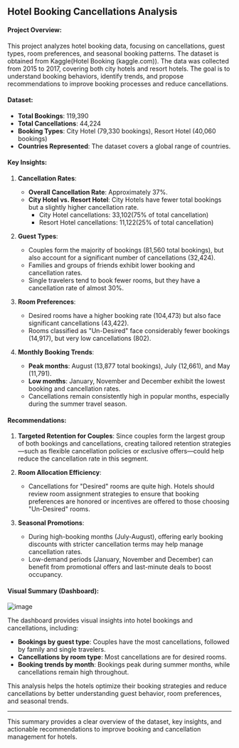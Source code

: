 ## Hotel Booking Cancellations Analysis

#### **Project Overview:**
This project analyzes hotel booking data, focusing on cancellations, guest types, room preferences, and seasonal booking patterns. The dataset is obtained from Kaggle(Hotel Booking (kaggle.com)). The data was collected from 2015 to 2017, covering both city hotels and resort hotels. The goal is to understand booking behaviors, identify trends, and propose recommendations to improve booking processes and reduce cancellations.

#### **Dataset:**
- **Total Bookings**: 119,390
- **Total Cancellations**: 44,224
- **Booking Types**: City Hotel (79,330 bookings), Resort Hotel (40,060 bookings)
- **Countries Represented**: The dataset covers a global range of countries.

#### **Key Insights:**

1. **Cancellation Rates**:
   - **Overall Cancellation Rate**: Approximately 37%.
   - **City Hotel vs. Resort Hotel**: City Hotels have fewer total bookings but a slightly higher cancellation rate.
     - City Hotel cancellations: 33,102(75% of total cancellation)
     - Resort Hotel cancellations: 11,122(25% of total cancellation)

2. **Guest Types**:
   - Couples form the majority of bookings (81,560 total bookings), but also account for a significant number of cancellations (32,424).
   - Families and groups of friends exhibit lower booking and cancellation rates.
   - Single travelers tend to book fewer rooms, but they have a cancellation rate of almost 30%.

3. **Room Preferences**:
   - Desired rooms have a higher booking rate (104,473) but also face significant cancellations (43,422).
   - Rooms classified as "Un-Desired" face considerably fewer bookings (14,917), but very low cancellations (802).

4. **Monthly Booking Trends**:
   - **Peak months**: August (13,877 total bookings), July (12,661), and May (11,791).
   - **Low months**: January, November and December exhibit the lowest booking and cancellation rates.
   - Cancellations remain consistently high in popular months, especially during the summer travel season.

#### **Recommendations**:

1. **Targeted Retention for Couples**:
   Since couples form the largest group of both bookings and cancellations, creating tailored retention strategies—such as flexible cancellation policies or exclusive offers—could help reduce the cancellation rate in this segment.

2. **Room Allocation Efficiency**:
   - Cancellations for "Desired" rooms are quite high. Hotels should review room assignment strategies to ensure that booking preferences are honored or incentives are offered to those choosing "Un-Desired" rooms.
   
3. **Seasonal Promotions**:
   - During high-booking months (July-August), offering early booking discounts with stricter cancellation terms may help manage cancellation rates.
   - Low-demand periods (January, November and December) can benefit from promotional offers and last-minute deals to boost occupancy.

#### **Visual Summary (Dashboard)**:
![image](https://github.com/user-attachments/assets/4d9f16ba-7751-458d-931d-15a5d3bbed8c)

The dashboard provides visual insights into hotel bookings and cancellations, including:
- **Bookings by guest type**: Couples have the most cancellations, followed by family and single travelers.
- **Cancellations by room type**: Most cancellations are for desired rooms.
- **Booking trends by month**: Bookings peak during summer months, while cancellations remain high throughout.

This analysis helps the hotels optimize their booking strategies and reduce cancellations by better understanding guest behavior, room preferences, and seasonal trends.

---

This summary provides a clear overview of the dataset, key insights, and actionable recommendations to improve booking and cancellation management for hotels.
